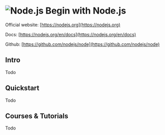 # ![Node.js](https://rawgit.com/asankasri/begin-with-it-alpha/master/icons/nodejs_128x128.png "Node.js") Begin with Node.js

Official website: [https://nodejs.org](https://nodejs.org)

Docs: [https://nodejs.org/en/docs](https://nodejs.org/en/docs)

Github: [https://github.com/nodejs/node](https://github.com/nodejs/node)

## Intro

Todo

## Quickstart

Todo

## Courses & Tutorials

Todo
